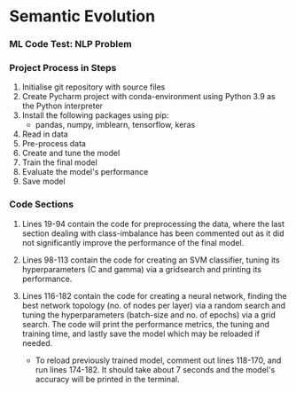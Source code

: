 # Semantic Evolution
### ML Code Test: NLP Problem

### Project Process in Steps
1. Initialise git repository with source files
2. Create Pycharm project with conda-environment using
   Python 3.9 as the Python interpreter
3. Install the following packages using pip:
   - pandas, numpy, imblearn, tensorflow, keras
4. Read in data
5. Pre-process data
6. Create and tune the model
7. Train the final model
8. Evaluate the model's performance
9. Save model

### Code Sections
1. Lines 19-94 contain the code for preprocessing the data, 
   where the last section dealing with class-imbalance has been
   commented out as it did not significantly improve the performance
   of the final model.
   
2. Lines 98-113 contain the code for creating an SVM classifier, 
   tuning its hyperparameters (C and gamma) via a gridsearch and
   printing its performance.
   
3. Lines 116-182 contain the code for creating a neural network,
   finding the best network topology (no. of nodes per layer) via
   a random search and tuning the hyperparameters (batch-size and
   no. of epochs) via a grid search. The code will print the performance
   metrics, the tuning and training time, and lastly save the model which
   may be reloaded if needed.
   - To reload previously trained model, comment out lines 118-170, 
     and run lines 174-182. It should take about 7 seconds and the model's
     accuracy will be printed in the terminal.